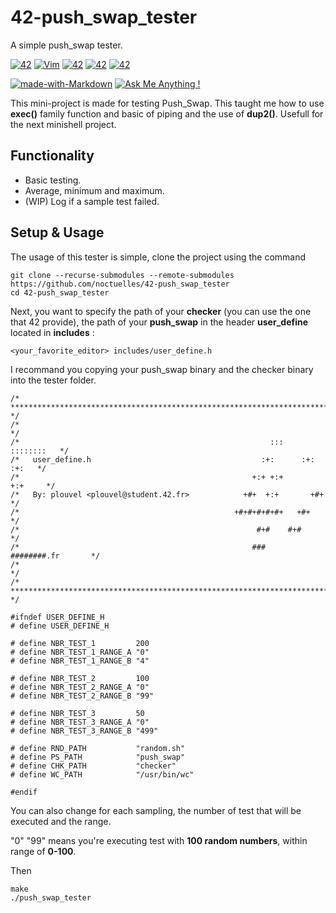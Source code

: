# 42-push_swap_tester
A simple push_swap tester.

[![42](https://img.shields.io/badge/42-personnal-green.svg)](https://shields.io/)
[![Vim](https://img.shields.io/badge/--019733?logo=vim)](https://www.vim.org/)
[![42](https://img.shields.io/badge/Made%20in%20-C-blue.svg)](https://shields.io/)
[![42](https://img.shields.io/badge/Made%20with%20-Bash-yellow.svg)](https://shields.io/)
[![42](https://img.shields.io/badge/Made%20with%20-GNU%20Make-red.svg)](https://shields.io/)

[![made-with-Markdown](https://img.shields.io/badge/Made%20with-Markdown-1f425f.svg)](http://commonmark.org)
[![Ask Me Anything !](https://img.shields.io/badge/Ask%20me-anything-1abc9c.svg)](https://GitHub.com/Naereen/ama)

This mini-project is made for testing Push_Swap. This taught me how to use **exec()** family function and basic of piping and the use of **dup2()**. Usefull for the next minishell project.

## Functionality

* Basic testing.
* Average, minimum and maximum.
* (WIP) Log if a sample test failed.

## Setup & Usage

The usage of this tester is simple, clone the project using the command

```
git clone --recurse-submodules --remote-submodules https://github.com/noctuelles/42-push_swap_tester
cd 42-push_swap_tester
```

Next, you want to specify the path of your **checker** (you can use the one that 42 provide), the path of your **push_swap** in the header **user_define** located in **includes** :

```<your_favorite_editor> includes/user_define.h```

I recommand you copying your push_swap binary and the checker binary into the tester folder.

```
/* ************************************************************************** */
/*                                                                            */
/*                                                        :::      ::::::::   */
/*   user_define.h                                      :+:      :+:    :+:   */
/*                                                    +:+ +:+         +:+     */
/*   By: plouvel <plouvel@student.42.fr>            +#+  +:+       +#+        */
/*                                                +#+#+#+#+#+   +#+           */
/*                                                     #+#    #+#             */
/*                                                    ###   ########.fr       */
/*                                                                            */
/* ************************************************************************** */

#ifndef USER_DEFINE_H
# define USER_DEFINE_H

# define NBR_TEST_1         200
# define NBR_TEST_1_RANGE_A "0"
# define NBR_TEST_1_RANGE_B "4"

# define NBR_TEST_2         100
# define NBR_TEST_2_RANGE_A "0"
# define NBR_TEST_2_RANGE_B "99"

# define NBR_TEST_3         50
# define NBR_TEST_3_RANGE_A "0"
# define NBR_TEST_3_RANGE_B "499"

# define RND_PATH           "random.sh"
# define PS_PATH            "push_swap"
# define CHK_PATH           "checker"
# define WC_PATH            "/usr/bin/wc"

#endif
```

You can also change for each sampling, the number of test that will be executed and the range. 

"0" "99" means you're executing test with **100 random numbers**, within range of **0-100**.

Then

```
make
./push_swap_tester
```
